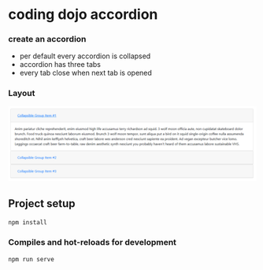 # coding dojo accordion

### create an accordion
- per default every accordion is collapsed
- accordion has three tabs
- every tab close when next tab is opened

### Layout 
![Example](./src/assets/accordion.png)

## Project setup
```
npm install
```

### Compiles and hot-reloads for development
```
npm run serve
```
